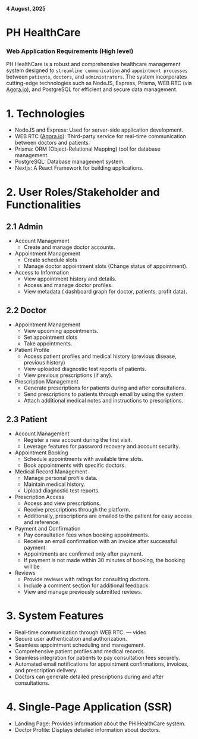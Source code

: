 **4 August, 2025**

# PH HealthCare

### Web Application Requirements (High level)

PH HealthCare is a robust and comprehensive healthcare management system designed
to `streamline communication` and `appointment processes` between `patients`, `doctors`,
and `administrators`. The system incorporates cutting-edge technologies such as
NodeJS, Express, Prisma, WEB RTC (via [Agora.io](http://agora.io/)), and PostgreSQL for efficient and
secure data management.

# 1. Technologies

- NodeJS and Express: Used for server-side application development.
- WEB RTC ([Agora.io](http://agora.io/)): Third-party service for real-time communication between
doctors and patients.
- Prisma: ORM (Object-Relational Mapping) tool for database management.
- PostgreSQL: Database management system.
- Nextjs: A React Framework for building applications.

# 2. User Roles/Stakeholder and Functionalities

## 2.1 Admin

- Account Management
    - Create and manage doctor accounts.
- Appointment Management
    - Create schedule slots
    - Manage doctor appointment slots (Change status of appointment).
- Access to Information
    - View appointment history and details.
    - Access and manage doctor profiles.
    - View metadata ( dashboard graph for doctor, patients, profit data).

## 2.2 Doctor

- Appointment Management
    - View upcoming appointments.
    - Set appointment slots
    - Take appointments.
- Patient Profile
    - Access patient profiles and medical history (previous disease, previous history)
    - View uploaded diagnostic test reports of patients.
    - View previous prescriptions (if any).
- Prescription Management
    - Generate prescriptions for patients during and after consultations.
    - Send prescriptions to patients through email by using the system.
    - Attach additional medical notes and instructions to prescriptions.

## 2.3 Patient

- Account Management
    - Register a new account during the first visit.
    - Leverage features for password recovery and account security.
- Appointment Booking
    - Schedule appointments with available time slots.
    - Book appointments with specific doctors.
- Medical Record Management
    - Manage personal profile data.
    - Maintain medical history.
    - Upload diagnostic test reports.
- Prescription Access
    - Access and view prescriptions.
    - Receive prescriptions through the platform.
    - Additionally, prescriptions are emailed to the patient for easy access and reference.
- Payment and Confirmation
    - Pay consultation fees when booking appointments.
    - Receive an email confirmation with an invoice after successful payment.
    - Appointments are confirmed only after payment.
    - If payment is not made within 30 minutes of booking, the booking will be
- Reviews
    - Provide reviews with ratings for consulting doctors.
    - Include a comment section for additional feedback.
    - View and manage previously submitted reviews.

# 3. System Features

- Real-time communication through WEB RTC. — video
- Secure user authentication and authorization.
- Seamless appointment scheduling and management.
- Comprehensive patient profiles and medical records.
- Seamless integration for patients to pay consultation fees securely.
- Automated email notifications for appointment confirmations, invoices, and
prescription delivery.
- Doctors can generate detailed prescriptions during and after consultations.

# 4. Single-Page Application (SSR)

- Landing Page: Provides information about the PH HealthCare system.
- Doctor Profile: Displays detailed information about doctors.

